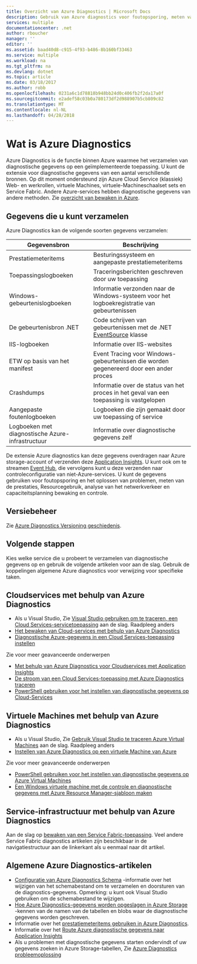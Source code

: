 ```yaml
---
title: Overzicht van Azure Diagnostics | Microsoft Docs
description: Gebruik van Azure diagnostics voor foutopsporing, meten van de prestaties, bewaking, analyse van het netwerkverkeer in cloudservices, virtuele machines en het service fabric
services: multiple
documentationcenter: .net
author: rboucher
manager: ''
editor: ''
ms.assetid: baad40d8-c915-4f93-b486-8b160bf33463
ms.service: multiple
ms.workload: na
ms.tgt_pltfrm: na
ms.devlang: dotnet
ms.topic: article
ms.date: 03/18/2017
ms.author: robb
ms.openlocfilehash: 0231a6c1d78818b948bb24d0c406fb2f2da17a0f
ms.sourcegitcommit: e2adef58c03b0a780173df2d988907b5cb809c82
ms.translationtype: MT
ms.contentlocale: nl-NL
ms.lasthandoff: 04/28/2018
---
```

# <a name="what-is-azure-diagnostics"></a>Wat is Azure Diagnostics
Azure Diagnostics is de functie binnen Azure waarmee het verzamelen van diagnostische gegevens op een geïmplementeerde toepassing. U kunt de extensie voor diagnostische gegevens van een aantal verschillende bronnen. Op dit moment ondersteund zijn Azure Cloud Service (klassiek) Web- en werkrollen, virtuele Machines, virtuele-Machineschaalset sets en Service Fabric. Andere Azure-services hebben diagnostische gegevens van andere methoden. Zie [overzicht van bewaken in Azure](monitoring-overview.md). 

## <a name="data-you-can-collect"></a>Gegevens die u kunt verzamelen
Azure Diagnostics kan de volgende soorten gegevens verzamelen:

| Gegevensbron | Beschrijving |
| --- | --- |
| Prestatiemeteritems |Besturingssysteem en aangepaste prestatiemeteritems |
| Toepassingslogboeken |Traceringsberichten geschreven door uw toepassing |
| Windows-gebeurtenislogboeken |Informatie verzonden naar de Windows-systeem voor het logboekregistratie van gebeurtenissen |
| De gebeurtenisbron .NET |Code schrijven van gebeurtenissen met de .NET [EventSource](https://msdn.microsoft.com/library/system.diagnostics.tracing.eventsource.aspx) klasse |
| IIS-logboeken |Informatie over IIS-websites |
| ETW op basis van het manifest |Event Tracing voor Windows-gebeurtenissen die worden gegenereerd door een ander proces |
| Crashdumps |Informatie over de status van het proces in het geval van een toepassing is vastgelopen |
| Aangepaste foutenlogboeken |Logboeken die zijn gemaakt door uw toepassing of service |
| Logboeken met diagnostische Azure-infrastructuur |Informatie over diagnostische gegevens zelf |

De extensie Azure diagnostics kan deze gegevens overdragen naar Azure storage-account of verzenden deze [Application Insights](../application-insights/app-insights-cloudservices.md). U kunt ook om te streamen [Event Hub](../event-hubs/event-hubs-what-is-event-hubs.md), die vervolgens kunt u deze verzenden naar controleconfiguratie van niet-Azure-services. U kunt de gegevens gebruiken voor foutopsporing en het oplossen van problemen, meten van de prestaties, Resourcegebruik, analyse van het netwerkverkeer en capaciteitsplanning bewaking en controle.

## <a name="versioning"></a>Versiebeheer
Zie [Azure Diagnostics Versioning geschiedenis](azure-diagnostics-versioning-history.md).

## <a name="next-steps"></a>Volgende stappen
Kies welke service die u probeert te verzamelen van diagnostische gegevens op en gebruik de volgende artikelen voor aan de slag. Gebruik de koppelingen algemene Azure diagnostics voor verwijzing voor specifieke taken.

## <a name="cloud-services-using-azure-diagnostics"></a>Cloudservices met behulp van Azure Diagnostics
* Als u Visual Studio, Zie [Visual Studio gebruiken om te traceren, een Cloud Services-servicetoepassing](../vs-azure-tools-debug-cloud-services-virtual-machines.md) aan de slag. Raadpleeg anders
* [Het bewaken van Cloud-services met behulp van Azure Diagnostics](../cloud-services/cloud-services-how-to-monitor.md)
* [Diagnostische Azure-gegevens in een Cloud Services-toepassing instellen](../cloud-services/cloud-services-dotnet-diagnostics.md)

Zie voor meer geavanceerde onderwerpen

* [Met behulp van Azure Diagnostics voor Cloudservices met Application Insights](../application-insights/app-insights-cloudservices.md)
* [De stroom van een Cloud Services-toepassing met Azure Diagnostics traceren](../cloud-services/cloud-services-dotnet-diagnostics-trace-flow.md)
* [PowerShell gebruiken voor het instellen van diagnostische gegevens op Cloud-Services](../virtual-machines/windows/ps-extensions-diagnostics.md?toc=%2fazure%2fvirtual-machines%2fwindows%2ftoc.json)

## <a name="virtual-machines-using-azure-diagnostics"></a>Virtuele Machines met behulp van Azure Diagnostics
* Als u Visual Studio, Zie [Gebruik Visual Studio te traceren Azure Virtual Machines](../vs-azure-tools-debug-cloud-services-virtual-machines.md) aan de slag. Raadpleeg anders
* [Instellen van Azure Diagnostics op een virtuele Machine van Azure](../virtual-machines-dotnet-diagnostics.md)

Zie voor meer geavanceerde onderwerpen

* [PowerShell gebruiken voor het instellen van diagnostische gegevens op Azure Virtual Machines](../virtual-machines/windows/ps-extensions-diagnostics.md?toc=%2fazure%2fvirtual-machines%2fwindows%2ftoc.json)
* [Een Windows virtuele machine met de controle en diagnostische gegevens met Azure Resource Manager-sjabloon maken](../virtual-machines/windows/extensions-diagnostics-template.md?toc=%2fazure%2fvirtual-machines%2fwindows%2ftoc.json)

## <a name="service-fabric-using-azure-diagnostics"></a>Service-infrastructuur met behulp van Azure Diagnostics
Aan de slag op [bewaken van een Service Fabric-toepassing](../service-fabric/service-fabric-diagnostics-how-to-monitor-and-diagnose-services-locally.md). Veel andere Service Fabric diagnostics artikelen zijn beschikbaar in de navigatiestructuur aan de linkerkant als u eenmaal naar dit artikel.

## <a name="general-azure-diagnostics-articles"></a>Algemene Azure Diagnostics-artikelen
* [Configuratie van Azure Diagnostics Schema](https://msdn.microsoft.com/library/azure/mt634524.aspx) -informatie over het wijzigen van het schemabestand om te verzamelen en doorsturen van de diagnostics-gegevens. Opmerking: u kunt ook Visual Studio gebruiken om de schemabestand te wijzigen.
* [Hoe Azure Diagnostics-gegevens worden opgeslagen in Azure Storage](../cloud-services/cloud-services-dotnet-diagnostics-storage.md) -kennen van de namen van de tabellen en blobs waar de diagnostische gegevens worden geschreven.
* Informatie over het [prestatiemeteritems gebruiken in Azure Diagnostics](../cloud-services/diagnostics-performance-counters.md).
* Informatie over het [Route Azure diagnostische gegevens naar Application Insights](azure-diagnostics-configure-application-insights.md)
* Als u problemen met diagnostische gegevens starten ondervindt of uw gegevens zoeken in Azure Storage-tabellen, Zie [Azure Diagnostics probleemoplossing](azure-diagnostics-troubleshooting.md)
